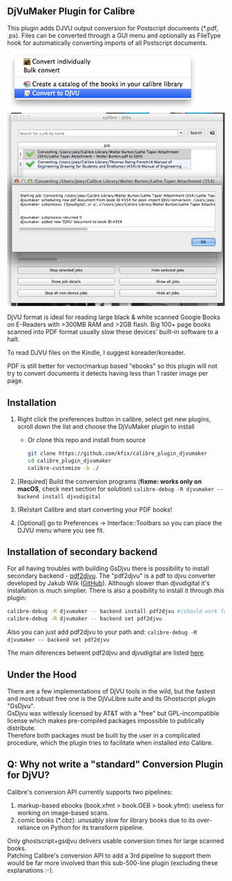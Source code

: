 DjVuMaker Plugin for Calibre
---
This plugin adds DJVU output conversion for Postscript documents (*.pdf, .ps).
Files can be converted through a GUI menu and optionally as FileType hook for automatically converting imports of all Postscript documents.

![GUI menu](/screenshot_menu.png?raw=true)
![Job log](/screenshot_job.png?raw=true)

DjVU format is ideal for reading large black & white scanned Google Books on E-Readers with >300MB RAM and >2GB flash.
Big 100+ page books scanned into PDF format usually slow these devices' built-in software to a halt.

To read DJVU files on the Kindle, I suggest koreader/koreader.

PDF is still better for vector/markup based "ebooks" so this plugin will not try to convert documents it detects having less than 1 raster image per page.  

Installation
---
1. Right click the preferences button in calibre, select get new plugins, scroll down the list and choose the DjVuMaker plugin to install
   * Or clone this repo and install from source
      ```bash
      git clone https://github.com/kfix/calibre_plugin_djvumaker
      cd calibre_plugin_djvumaker
      calibre-customize -b ./
      ```
2. [Required] Build the conversion programs (**fixme: works only on macOS**, check next section for solution)
```calibre-debug -R djvumaker -- backend install djvudigital```
3. (Re)start Calibre and start converting your PDF books!  

4. [Optional] go to Preferences -> Interface::Toolbars so you can place the DJVU menu where you see fit.

Installation of secondary backend
---
For all having troubles with building GsDjvu there is possibility to install secondary backend - [pdf2djvu](http://jwilk.net/software/pdf2djvu).
The "pdf2djvu" is a pdf to djvu converter developed by Jakub Wilk ([GitHub](https://github.com/jwilk/pdf2djvu)).
Although slower than djvudigital it's installation is much simplier. There is also a posibility to install it through *this* plugin:
  ```bash
  calibre-debug -R djvumaker -- backend install pdf2djvu #(should work for any OS)
  calibre-debug -R djvumaker -- backend set pdf2djvu
  ```

Also you can just add pdf2djvu to your path and:
```calibre-debug -R djvumaker -- backend set pdf2djvu```

The main diferences betwent pdf2djvu and djvudigital are listed [here](https://github.com/jwilk/pdf2djvu/blob/master/doc/djvudigital.txt).

Under the Hood
---
There are a few implementations of DjVU tools in the wild, but the fastest and most robust free one is the DjVuLibre suite and its Ghostscript plugin "GsDjvu".  
GsDjvu was witlessly licensed by AT&T with a "free" but GPL-incompatible license which makes pre-compiled packages impossible to publically distribute.  
Therefore both packages must be built by the user in a complicated procedure, which the plugin tries to facilitate when installed into Calibre.


Q: Why not write a "standard" Conversion Plugin for DjVU?
---
Calibre's conversion API currently supports two pipelines:  
1) markup-based ebooks (book.xfmt > book.OEB > book.yfmt): useless for working on image-based scans.  
2) comic books (*.cbz): unusably slow for library books due to its over-reliance on Python for its transform pipeline.  

Only ghostscript+gsdjvu delivers usable conversion times for large scanned books.  
Patching Calibre's conversion API to add a 3rd pipeline to support them would be far more involved than this sub-500-line plugin (excluding these explanations :-).  
